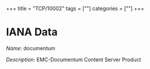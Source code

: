 +++
title = "TCP/10002"
tags = [""]
categories = [""]
+++

# IANA Data

_Name:_ documentum

_Description:_ EMC-Documentum Content Server Product

